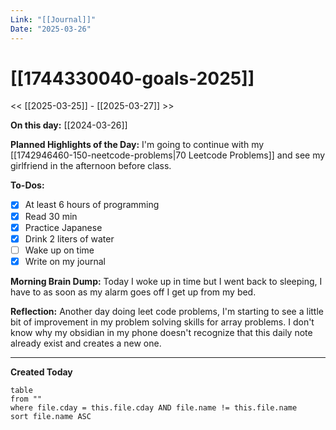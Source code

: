 ```yaml
---
Link: "[[Journal]]"
Date: "2025-03-26"
---
```


# [[1744330040-goals-2025]]

<< [[2025-03-25]] - [[2025-03-27]] >>

**On this day:** [[2024-03-26]]

**Planned Highlights of the Day:**
I'm going to continue with my [[1742946460-150-neetcode-problems|70 Leetcode Problems]] and see my girlfriend in the afternoon before class.

**To-Dos:**

- [x] At least 6 hours of programming
- [x] Read 30 min
- [x] Practice Japanese
- [x] Drink 2 liters of water
- [ ] Wake up on time
- [x] Write on my journal

**Morning Brain Dump:**
Today I woke up in time but I went back to sleeping, I have to as soon as my alarm goes off I get up from my bed.

**Reflection:**
Another day doing leet code problems, I'm starting to see a little bit of improvement in my problem solving skills for array problems. I don't know why my obsidian in my phone doesn't recognize that this daily note already exist and creates a new one.

---

**Created Today**

```dataview
table
from ""
where file.cday = this.file.cday AND file.name != this.file.name
sort file.name ASC
```
